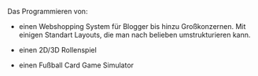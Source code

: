 Das Programmieren von:

- einen Webshopping System für Blogger bis hinzu Großkonzernen. Mit einigen Standart Layouts, die man nach belieben umstrukturieren kann.

- einen 2D/3D Rollenspiel

- einen Fußball Card Game Simulator
